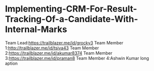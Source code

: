 # Implementing-CRM-For-Result-Tracking-Of-a-Candidate-With-Internal-Marks
Team Lead:https://trailblazer.me/id/grocky3
Team Member 1:http://trailblazer.me/id/tsiva43
Team Member 2:https://trailblazer.me/id/akumar8374
Team Member 3:https://trailblazer.me/id/praman8
Team Member 4:Ashwin Kumar long aption

